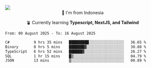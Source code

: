 
<img align = "center" src="https://readme-typing-svg.herokuapp.com?font=Fira+Code&size=25&pause=1000&color=00F713&center=true&vCenter=true&random=false&width=850&height=70&lines=Hi+There+%F0%9F%91%8B%2C+Im+Julian+Caesar;"/>
<br>

<div align = "center">
  📌 I'm from Indonesia
  
  🪴 Currently learning **Typescript, NextJS, and Tailwind**
</div>

<!--START_SECTION:waka-->

```txt
From: 09 August 2025 - To: 16 August 2025

C#           9 hrs 35 mins   █████████░░░░░░░░░░░░░░░░   36.65 %
Binary       8 hrs 5 mins    ███████▓░░░░░░░░░░░░░░░░░   30.88 %
TypeScript   6 hrs 52 mins   ██████▓░░░░░░░░░░░░░░░░░░   26.27 %
SQL          1 hr 15 mins    █▒░░░░░░░░░░░░░░░░░░░░░░░   04.79 %
JSON         13 mins         ▒░░░░░░░░░░░░░░░░░░░░░░░░   00.89 %
```

<!--END_SECTION:waka-->
